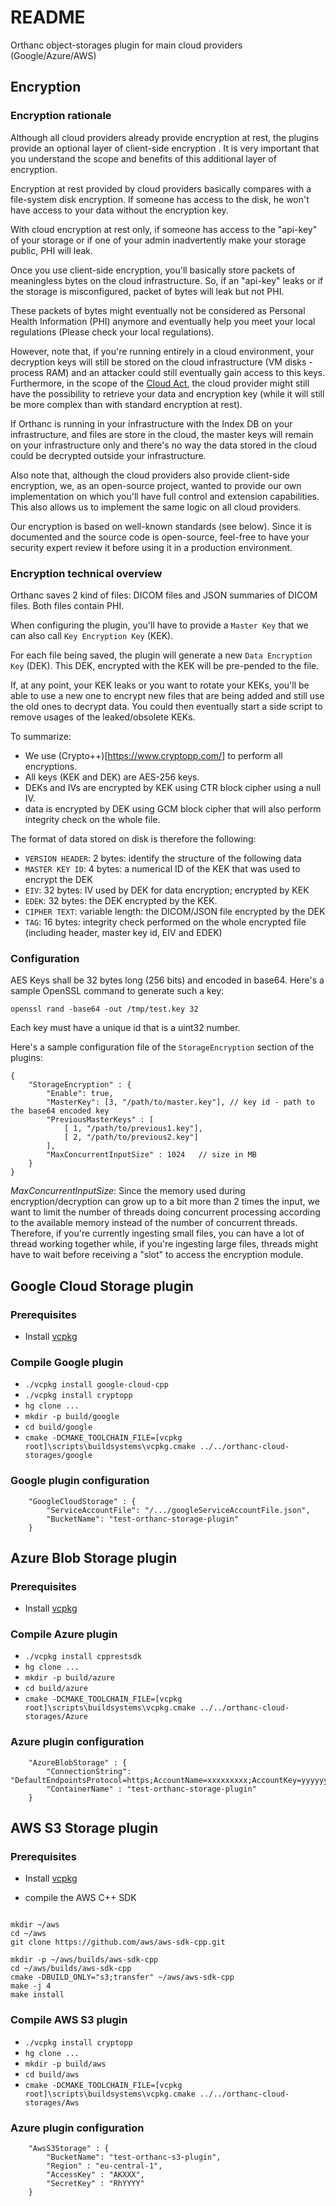 # README #

Orthanc object-storages plugin for main cloud providers (Google/Azure/AWS)

## Encryption ##

### Encryption rationale ###

Although all cloud providers already provide encryption at rest, the plugins provide an optional layer of client-side encryption .  It is very important that you understand the scope and benefits of this additional layer of encryption.

Encryption at rest provided by cloud providers basically compares with a file-system disk encryption.  If someone has access to the disk, he won't have access to your data without the encryption key.

With cloud encryption at rest only, if someone has access to the "api-key" of your storage or if one of your admin inadvertently make your storage public, PHI will leak.

Once you use client-side encryption, you'll basically store packets of meaningless bytes on the cloud infrastructure.  So, if an "api-key" leaks or if the storage is misconfigured, packet of bytes will leak but not PHI.

These packets of bytes might eventually not be considered as Personal Health Information (PHI) anymore and eventually help you meet your local regulations (Please check your local regulations).

However, note that, if you're running entirely in a cloud environment, your decryption keys will still be stored on the cloud infrastructure (VM disks - process RAM) and an attacker could still eventually gain access to this keys.  Furthermore, in the scope of the [Cloud Act](https://bitbucket.org/osimis/orthanc-cloud-storages/src/master/UnitTestsSources/EncryptionTests.cpp), the cloud provider might still have the possibility to retrieve your data and encryption key (while it will still be more complex than with standard encryption at rest).

If Orthanc is running in your infrastructure with the Index DB on your infrastructure, and files are store in the cloud, the master keys will remain on your infrastructure only and there's no way the data stored in the cloud could be decrypted outside your infrastructure.


Also note that, although the cloud providers also provide client-side encryption, we, as an open-source project, wanted to provide our own implementation on which you'll have full control and extension capabilities.  This also allows us to implement the same logic on all cloud providers.

Our encryption is based on well-known standards (see below).  Since it is documented and the source code is open-source, feel-free to have your security expert review it before using it in a production environment.

### Encryption technical overview ###

Orthanc saves 2 kind of files: DICOM files and JSON summaries of DICOM files.  Both files contain PHI.

When configuring the plugin, you'll have to provide a `Master Key` that we can also call `Key Encryption Key` (KEK).

For each file being saved, the plugin will generate a new `Data Encryption Key` (DEK).  This DEK, encrypted with the KEK will be pre-pended to the file.

If, at any point, your KEK leaks or you want to rotate your KEKs, you'll be able to use a new one to encrypt new files that are being added and still use the old ones to decrypt data.  You could then eventually start a side script to remove usages of the leaked/obsolete KEKs.

To summarize:

- We use (Crypto++)[https://www.cryptopp.com/] to perform all encryptions.  
- All keys (KEK and DEK) are AES-256 keys.
- DEKs and IVs are encrypted by KEK using CTR block cipher using a null IV.
- data is encrypted by DEK using GCM block cipher that will also perform integrity check on the whole file.

The format of data stored on disk is therefore the following:
- `VERSION HEADER`: 2 bytes: identify the structure of the following data
- `MASTER KEY ID`: 4 bytes: a numerical ID of the KEK that was used to encrypt the DEK
- `EIV`: 32 bytes: IV used by DEK for data encryption; encrypted by KEK
- `EDEK`: 32 bytes: the DEK encrypted by the KEK.
- `CIPHER TEXT`: variable length: the DICOM/JSON file encrypted by the DEK
- `TAG`: 16 bytes: integrity check performed on the whole encrypted file (including header, master key id, EIV and EDEK)

### Configuration ###

AES Keys shall be 32 bytes long (256 bits) and encoded in base64.  Here's a sample OpenSSL command to generate such a key:

```
openssl rand -base64 -out /tmp/test.key 32
```

Each key must have a unique id that is a uint32 number.

Here's a sample configuration file of the `StorageEncryption` section of the plugins:

```
{
    "StorageEncryption" : {
        "Enable": true,
        "MasterKey": [3, "/path/to/master.key"], // key id - path to the base64 encoded key
        "PreviousMasterKeys" : [
            [ 1, "/path/to/previous1.key"],
            [ 2, "/path/to/previous2.key"]
        ],
        "MaxConcurrentInputSize" : 1024   // size in MB 
    }
}
```

*MaxConcurrentInputSize*: Since the memory used during encryption/decryption can grow up to a bit more than 2 times the input, we want to limit the number of threads doing concurrent processing according to the available memory instead of the number of concurrent threads.  Therefore, if you're currently
ingesting small files, you can have a lot of thread working together while, if you're ingesting large files, threads might have to wait before receiving a "slot" to access the encryption module.


## Google Cloud Storage plugin ##

### Prerequisites ###

* Install [vcpkg](https://github.com/Microsoft/vcpkg) 

### Compile Google plugin ###

* `./vcpkg install google-cloud-cpp`
* `./vcpkg install cryptopp`
* `hg clone ...`
* `mkdir -p build/google`
* `cd build/google` 
* `cmake -DCMAKE_TOOLCHAIN_FILE=[vcpkg root]\scripts\buildsystems\vcpkg.cmake ../../orthanc-cloud-storages/google`

### Google plugin configuration ###

```
    "GoogleCloudStorage" : {
        "ServiceAccountFile": "/.../googleServiceAccountFile.json",
        "BucketName": "test-orthanc-storage-plugin"
    }

```

## Azure Blob Storage plugin ##

### Prerequisites ###

* Install [vcpkg](https://github.com/Microsoft/vcpkg) 

### Compile Azure plugin ###

* `./vcpkg install cpprestsdk`
* `hg clone ...`
* `mkdir -p build/azure`
* `cd build/azure` 
* `cmake -DCMAKE_TOOLCHAIN_FILE=[vcpkg root]\scripts\buildsystems\vcpkg.cmake ../../orthanc-cloud-storages/Azure`

### Azure plugin configuration ###

```
    "AzureBlobStorage" : {
    	"ConnectionString": "DefaultEndpointsProtocol=https;AccountName=xxxxxxxxx;AccountKey=yyyyyyyy===;EndpointSuffix=core.windows.net",
    	"ContainerName" : "test-orthanc-storage-plugin"
    }
```

## AWS S3 Storage plugin ##

### Prerequisites ###

* Install [vcpkg](https://github.com/Microsoft/vcpkg) 

* compile the AWS C++ SDK

```

mkdir ~/aws
cd ~/aws
git clone https://github.com/aws/aws-sdk-cpp.git

mkdir -p ~/aws/builds/aws-sdk-cpp
cd ~/aws/builds/aws-sdk-cpp
cmake -DBUILD_ONLY="s3;transfer" ~/aws/aws-sdk-cpp 
make -j 4 
make install
```

### Compile AWS S3 plugin ###

* `./vcpkg install cryptopp`
* `hg clone ...`
* `mkdir -p build/aws`
* `cd build/aws` 
* `cmake -DCMAKE_TOOLCHAIN_FILE=[vcpkg root]\scripts\buildsystems\vcpkg.cmake ../../orthanc-cloud-storages/Aws`

### Azure plugin configuration ###

```
    "AwsS3Storage" : {
    	"BucketName": "test-orthanc-s3-plugin",
        "Region" : "eu-central-1",
        "AccessKey" : "AKXXX",
        "SecretKey" : "RhYYYY"
    }
```
